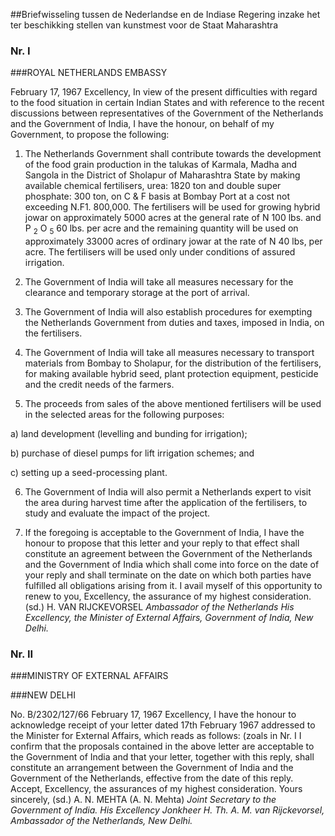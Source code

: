 <meta http-equiv='Content-Type' content='text/html; charset=utf-8' />

##Briefwisseling tussen de Nederlandse en de Indiase Regering inzake het ter beschikking stellen van kunstmest voor de Staat Maharashtra

### Nr.  I  

###ROYAL NETHERLANDS EMBASSY

February 17, 1967 Excellency, In view of the present difficulties with regard to the food situation in certain Indian States and with reference to the recent discussions between representatives of the Government of the Netherlands and the Government of India, I have the honour, on behalf of my Government, to propose the following: 

1. The Netherlands Government shall contribute towards the development of the food grain production in the talukas of Karmala, Madha and Sangola in the District of Sholapur of Maharashtra State by making available chemical fertilisers, urea: 1820 ton and double super phosphate: 300 ton, on C & F basis at Bombay Port at a cost not exceeding N.F1. 800,000. The fertilisers will be used for growing hybrid jowar on approximately 5000 acres at the general rate of N 100 lbs. and P <sub>2</sub> O <sub>5</sub> 60 lbs. per acre and the remaining quantity will be used on approximately 33000 acres of ordinary jowar at the rate of N 40 lbs, per acre. The fertilisers will be used only under conditions of assured irrigation.  

2. The Government of India will take all measures necessary for the clearance and temporary storage at the port of arrival.  

3. The Government of India will also establish procedures for exempting the Netherlands Government from duties and taxes, imposed in India, on the fertilisers.  

4. The Government of India will take all measures necessary to transport materials from Bombay to Sholapur, for the distribution of the fertilisers, for making available hybrid seed, plant protection equipment, pesticide and the credit needs of the farmers.  

5. The proceeds from sales of the above mentioned fertilisers will be used in the selected areas for the following purposes: 

a) land development (levelling and bunding for irrigation);  

b) purchase of diesel pumps for lift irrigation schemes; and  

c) setting up a seed-processing plant.    

6. The Government of India will also permit a Netherlands expert to visit the area during harvest time after the application of the fertilisers, to study and evaluate the impact of the project.  

7. If the foregoing is acceptable to the Government of India, I have the honour to propose that this letter and your reply to that effect shall constitute an agreement between the Government of the Netherlands and the Government of India which shall come into force on the date of your reply and shall terminate on the date on which both parties have fulfilled all obligations arising from it.   I avail myself of this opportunity to renew to you, Excellency, the assurance of my highest consideration. (sd.) H. VAN RIJCKEVORSEL  *Ambassador of the Netherlands*   *His Excellency,*   *the Minister of External Affairs,*   *Government of India,*   *New Delhi.*    

### Nr.  II  

###MINISTRY OF EXTERNAL AFFAIRS

###NEW DELHI

No. B/2302/127/66 February 17, 1967 Excellency, I have the honour to acknowledge receipt of your letter dated 17th February 1967 addressed to the Minister for External Affairs, which reads as follows:  (zoals in Nr. I  I confirm that the proposals contained in the above letter are acceptable to the Government of India and that your letter, together with this reply, shall constitute an arrangement between the Government of India and the Government of the Netherlands, effective from the date of this reply. Accept, Excellency, the assurances of my highest consideration. Yours sincerely, (sd.) A. N. MEHTA (A. N. Mehta)  *Joint Secretary to the Government of India.*   *His Excellency*   *Jonkheer H. Th. A. M. van Rijckevorsel,*   *Ambassador of the Netherlands,*   *New Delhi.*    
